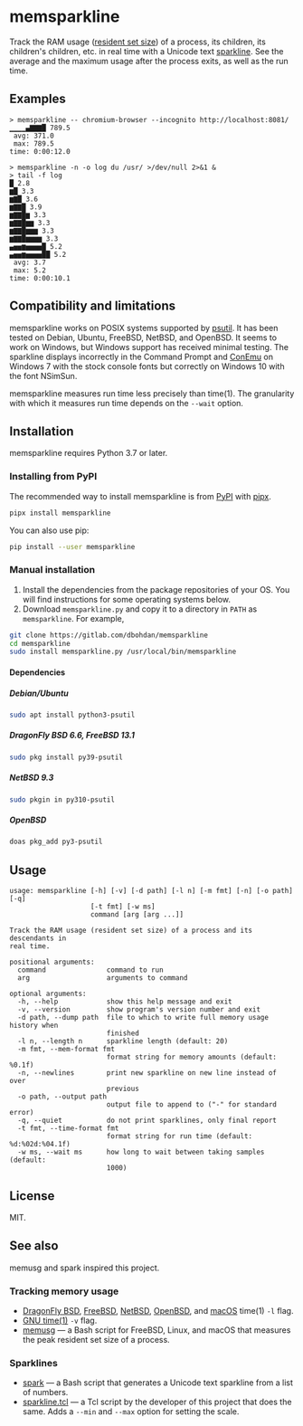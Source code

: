 # memsparkline

Track the RAM usage ([resident set size](https://en.wikipedia.org/wiki/Resident_set_size)) of a process, its children, its children's children, etc. in real time with a Unicode text [sparkline](https://en.wikipedia.org/wiki/Sparkline). See the average and the maximum usage after the process exits, as well as the run time.



## Examples

```none
> memsparkline -- chromium-browser --incognito http://localhost:8081/
▁▁▁▁▄▇▇▇█ 789.5
 avg: 371.0
 max: 789.5
time: 0:00:12.0
```

```none
> memsparkline -n -o log du /usr/ >/dev/null 2>&1 &
> tail -f log
█ 2.8
▆█ 3.3
▆▇█ 3.6
▆▇▇█ 3.9
▆▇▇█▆ 3.3
▆▇▇█▆▆ 3.3
▆▇▇█▆▆▆ 3.3
▆▇▇█▆▆▆▆ 3.3
▄▅▅▆▅▅▅▅█ 5.2
▄▅▅▆▅▅▅▅██ 5.2
 avg: 3.7
 max: 5.2
time: 0:00:10.1
```


## Compatibility and limitations

memsparkline works on POSIX systems supported by [psutil](https://github.com/giampaolo/psutil). It has been tested on Debian, Ubuntu, FreeBSD, NetBSD, and OpenBSD. It seems to work on Windows, but Windows support has received minimal testing. The sparkline displays incorrectly in the Command Prompt and [ConEmu](https://conemu.github.io/) on Windows 7 with the stock console fonts but correctly on Windows 10 with the font NSimSun.

memsparkline measures run time less precisely than time(1). The granularity with which it measures run time depends on the `--wait` option.


## Installation

memsparkline requires Python 3.7 or later.

### Installing from PyPI

The recommended way to install memsparkline is from [PyPI](https://pypi.org/project/memsparkline/) with [pipx](https://github.com/pypa/pipx).

```sh
pipx install memsparkline
```

You can also use pip:

```sh
pip install --user memsparkline
```

### Manual installation

1. Install the dependencies from the package repositories of your OS. You will find instructions for some operating systems below.
2. Download `memsparkline.py` and copy it to a directory in `PATH` as `memsparkline`. For example,

```sh
git clone https://gitlab.com/dbohdan/memsparkline
cd memsparkline
sudo install memsparkline.py /usr/local/bin/memsparkline
```

#### Dependencies

##### Debian/Ubuntu

```sh
sudo apt install python3-psutil
```

##### DragonFly BSD 6.6, FreeBSD 13.1

```sh
sudo pkg install py39-psutil
```

##### NetBSD 9.3

```sh
sudo pkgin in py310-psutil
```

##### OpenBSD

```sh
doas pkg_add py3-psutil
```


## Usage

```none
usage: memsparkline [-h] [-v] [-d path] [-l n] [-m fmt] [-n] [-o path] [-q]
                    [-t fmt] [-w ms]
                    command [arg [arg ...]]

Track the RAM usage (resident set size) of a process and its descendants in
real time.

positional arguments:
  command               command to run
  arg                   arguments to command

optional arguments:
  -h, --help            show this help message and exit
  -v, --version         show program's version number and exit
  -d path, --dump path  file to which to write full memory usage history when
                        finished
  -l n, --length n      sparkline length (default: 20)
  -m fmt, --mem-format fmt
                        format string for memory amounts (default: %0.1f)
  -n, --newlines        print new sparkline on new line instead of over
                        previous
  -o path, --output path
                        output file to append to ("-" for standard error)
  -q, --quiet           do not print sparklines, only final report
  -t fmt, --time-format fmt
                        format string for run time (default: %d:%02d:%04.1f)
  -w ms, --wait ms      how long to wait between taking samples (default:
                        1000)
```


## License

MIT.


## See also

memusg and spark inspired this project.

### Tracking  memory usage

* [DragonFly BSD](https://man.dragonflybsd.org/?command=time&section=ANY), [FreeBSD](https://man.freebsd.org/cgi/man.cgi?query=time&format=html), [NetBSD](https://man.netbsd.org/time.1), [OpenBSD](https://man.openbsd.org/time), and [macOS](https://ss64.com/osx/time.html) time(1) `-l` flag.
* [GNU time(1)](https://linux.die.net/man/1/time) `-v` flag.
* [memusg](http://gist.github.com/526585) — a Bash script for FreeBSD, Linux, and macOS that measures the peak resident set size of a process.

### Sparklines

* [spark](https://github.com/holman/spark) — a Bash script that generates a Unicode text sparkline from a list of numbers.
* [sparkline.tcl](https://wiki.tcl-lang.org/page/Sparkline) — a Tcl script by the developer of this project that does the same. Adds a `--min` and `--max` option for setting the scale.
